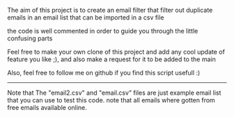 The aim of this project is to create an email filter that filter out duplicate emails in an email list that can be imported in a csv file

the code is well commented in order to guide you through the little confusing parts

Feel free to make your own clone of this project and add any cool update of feature you like ;), and also make a request for it to be added to the main

Also, feel free to follow me on github if you find this script usefull :)

------------------------------------------------------------------------------------------------------------------------------------------------------------

Note that The "email2.csv" and "email.csv" files are just example email list that you can use to test this code. note that all emails where gotten from free emails available online.
